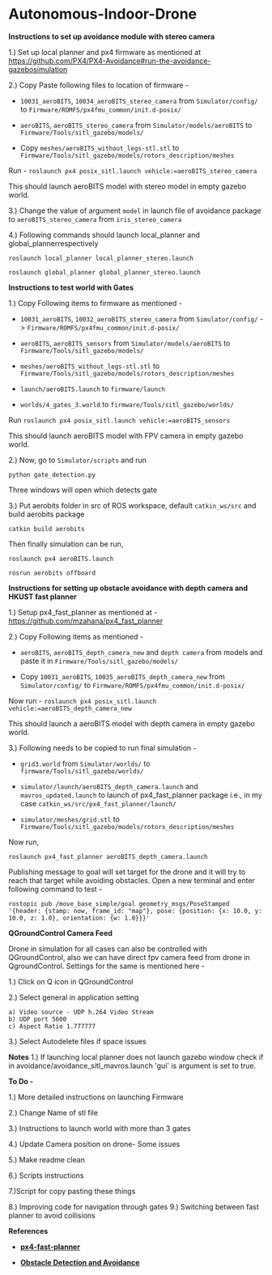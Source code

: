 # Autonomous-Indoor-Drone

**Instructions to set up avoidance module with stereo camera**

1.) Set up local planner and px4 firmware as mentioned at https://github.com/PX4/PX4-Avoidance#run-the-avoidance-gazebosimulation 

2.) Copy Paste following files to location of firmware -

* `10031_aeroBITS`, `10034_aeroBITS_stereo_camera` from `Simulator/config/` to `Firmware/ROMFS/px4fmu_common/init.d-posix/`

* `aeroBITS`, `aeroBITS_stereo_camera` from `Simulator/models/aeroBITS` to `Firmware/Tools/sitl_gazebo/models/`

* Copy `meshes/aeroBITS_without_legs-stl.stl` to `Firmware/Tools/sitl_gazebo/models/rotors_description/meshes`

Run -  `roslaunch px4 posix_sitl.launch vehicle:=aeroBITS_stereo_camera`

This should launch aeroBITS model with stereo model in empty gazebo world.

3.) Change the value of argument `model` in launch file of avoidance package to `aeroBITS_stereo_camera` from `iris_stereo_camera`

4.) Following commands should launch local_planner and global_plannerrespectively

`roslaunch local_planner local_planner_stereo.launch`

`roslaunch global_planner global_planner_stereo.launch`

**Instructions to test world with Gates**

1.) Copy Following items to firmware as mentioned -
* `10031_aeroBITS`, `10032_aeroBITS_stereo_camera` from `Simulator/config/` -> `Firmware/ROMFS/px4fmu_common/init.d-posix/`

*  `aeroBITS`, `aeroBITS_sensors` from `Simulator/models/aeroBITS` to `Firmware/Tools/sitl_gazebo/models/`

* `meshes/aeroBITS_without_legs-stl.stl` to `Firmware/Tools/sitl_gazebo/models/rotors_description/meshes` 

* `launch/aeroBITS.launch` to `firmware/launch`

* `worlds/4_gates_3.world` to `firmware/Tools/sitl_gazebo/worlds/`

Run `roslaunch px4 posix_sitl.launch vehicle:=aeroBITS_sensors`

This should launch aeroBITS model with FPV camera in empty gazebo world.

2.) Now, go to `Simulator/scripts` and run 

`python gate_detection.py`

Three windows will open which detects gate

3.) Put aerobits folder in src of ROS workspace,
default `catkin_ws/src` and build aerobits package

`catkin build aerobits`

Then finally simulation can be run,

`roslaunch px4 aeroBITS.launch`

`rosrun aerobits offboard`

**Instructions for setting up obstacle avoidance with depth camera and HKUST fast planner**

1.) Setup px4_fast_planner as mentioned at - https://github.com/mzahana/px4_fast_planner

2.) Copy Following items as mentioned -

* `aeroBITS`, `aeroBITS_depth_camera_new` and `depth camera` from models and paste it in `Firmware/Tools/sitl_gazebo/models/`

* Copy `10031_aeroBITS`, `10035_aeroBITS_depth_camera_new` from `Simulator/config/` to `Firmware/ROMFS/px4fmu_common/init.d-posix/`

Now run -
`roslaunch px4 posix_sitl.launch vehicle:=aeroBITS_depth_camera_new`

This should launch a aeroBITS model with depth camera in empty gazebo world.

3.) Following needs to be copied to run final simulation -

* `grid3.world` from `Simulator/worlds/` to `firmware/Tools/sitl_gazebo/worlds/` 

* `simulator/launch/aeroBITS_depth_camera.launch` and `mavros_updated.launch` to launch of px4_fast_planner package i.e., in my case `catkin_ws/src/px4_fast_planner/launch/`

* `simulator/meshes/grid.stl` to `Firmware/Tools/sitl_gazebo/models/rotors_description/meshes` 

Now run,

`roslaunch px4_fast_planner aeroBITS_depth_camera.launch`

Publishing message to goal will set target for the drone and it will try to reach that target while avoiding obstacles. Open a new terminal and enter following command to test - 

`rostopic pub /move_base_simple/goal geometry_msgs/PoseStamped '{header: {stamp: now, frame_id: "map"}, pose: {position: {x: 10.0, y: 10.0, z: 1.0}, orientation: {w: 1.0}}}'`


<!-- 1.) Setup px4-Firmware

2.) Copy-Paste following files to your Firmware

a) 10017_aeroBITS, 31 Three files in this category
 Simulator/config/10017_aesroBITS -> Firmware/ROMFS/px4fmu_common/init.d-posix/

b) Simulator/launch/aeroBITS.launch -> Firmware/launch/

c) are all model there 
Simulator/models/aeroBITS and Simulaor/models/aeroBITS_sensors/aeroBITS_sensors -> Firmware/Tools/sitl_gazebo/models/

d) Simulator/worlds/flipkart.world and Simulator/worlds/flipkart_lite.world -> Firmware/Tools/sitl_gazebo/worlds/

e) Simulator/models/meshes/aeroBITS.stl -> Firmware/Tools/sitl_gazebo/models/rotors_description/meshes/ -->

<!-- **To quickly test model**

a) `roslaunch px4 posix_sitl.launch vehicle:=aeroBITS`

Team custom droneshould be visible in gazebo custom world. You may hover it around using QgroundControl

b) If `GAZEBO_MODEL_PATH` is correctly setup than you may launch it, and try drag and drop that model -->

<!-- **To launch model into Flipkart World**

a) `roslaunch px4 aeroBITS.launch` -->

**QGroundControl Camera Feed**

Drone in simulation for all cases can also be controlled with QGroundControl, also we can have direct fpv camera feed from drone in QgroundControl. Settings for the same is mentioned here - 

1.) Click on Q icon in QGroundControl

2.) Select general in application setting

    a) Video source - UDP h.264 Video Stream
    b) UDP port 5600
    c) Aspect Ratio 1.777777

3.) Select Autodelete files if space issues 

**Notes**
1.) If launching local planner does not launch gazebo window check if in avoidance/avoidance_sitl_mavros.launch 'gui' is argument is set to true.


**To Do -**

1.) More detailed instructions on launching Firmware

2.) Change Name of stl file

3.) Instructions to launch world with more than 3 gates

4.) Update Camera position on drone- Some issues

5.) Make readme clean

6.) Scripts instructions

7.)Script for copy pasting these things

8.) Improving code for navigation through gates
9.) Switching between fast planner to avoid collisions


<!-- Imp Notes -
gui == true , catkin one is with depth camera, rotors description -->

<!-- What all is there,
1.) Creation of own model and world
2.) Fast Planner setting
3.) Obstacle Avoidance complete, local planner global planner
4.) Gate detection and crossing setup
5.) Qgroundcontrol -->

**References**

* **[px4-fast-planner](https://github.com/mzahana/px4_fast_planner)**

* **[Obstacle Detection and Avoidance](https://github.com/PX4/PX4-Avoidance)**

